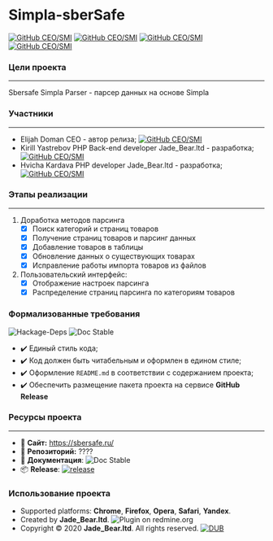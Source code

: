 # Simpla-sberSafe
[![GitHub CEO/SMI](https://img.shields.io/badge/CEO/SMI-geminishkv__dev-blue.svg)](https://github.com/geminishkv)
[![GitHub CEO/SMI](https://img.shields.io/badge/Team_Lead-BazMaster-blue.svg)](https://github.com/BazMaster)
[![GitHub CEO/SMI](https://img.shields.io/badge/PHP_developer-HawkPrimo-blue.svg)](https://github.com/HawkPrimo)
[![GitHub CEO/SMI](https://img.shields.io/badge/PHP_developer-Goodiny-blue.svg)](https://github.com/Goodiny)

### Цели проекта
***
Sbersafe Simpla Parser - парсер данных на основе Simpla

### Участники
***
- Elijah Doman CEO - автор релиза; [![GitHub CEO/SMI](https://img.shields.io/badge/CEO/SMI-geminishkv__dev-blue.svg)](https://github.com/geminishkv)
- Kirill Yastrebov PHP Back-end developer Jade_Bear.ltd - разработка; [![GitHub CEO/SMI](https://img.shields.io/badge/Programmer-HawkPrimo-blue.svg)](https://github.com/HawkPrimo)
- Hvicha Kardava PHP developer Jade_Bear.ltd - разработка; [![GitHub CEO/SMI](https://img.shields.io/badge/Programmer-Goodiny-blue.svg)](https://github.com/Goodiny)

### Этапы реализации
***
1. Доработка методов парсинга
    - [x] Поиск категорий и страниц товаров
    - [x] Получение страниц товаров и парсинг данных
    - [x] Добавление товаров в таблицы
    - [x] Обновление данных о существующих товарах
    - [x] Исправление работы импорта товаров из файлов

2. Пользовательский интерфейс:
    - [x] Отображение настроек парсинга
    - [x] Распределение страниц парсинга по категориям товаров

### Формализованные требования 
![Hackage-Deps](https://img.shields.io/badge/dependencies-up%20--to--date-green.svg)
![Doc Stable](https://img.shields.io/badge/documentation-stable%20up-green.svg)
- ✔️ Единый стиль кода; 
- ✔️ Код должен быть читабельным и оформлен в едином стиле;
- ✔️ Оформление `README.md` в соответствии с содержанием проекта;
- ✔️ Обеспечить размещение пакета проекта на сервисе **GitHub Release**

### Ресурсы проекта
***
* 📰 **Сайт:** https://sbersafe.ru/
* 📁 **Репозиторий:** ????
* 📘 **Документация**: ![Doc Stable](https://img.shields.io/badge/documentation-stable%20up-green.svg)
* 📦 **Release**: [![release](https://img.shields.io/badge/releases-latest-green.svg)](https://github.com/jadebrrltd/startips/releases/tag/v1.0.0)

### Использование проекта
* Supported platforms: **Chrome**, **Firefox**, **Opera**, **Safari**, **Yandex**.
* Created by **Jade_Bear.ltd**.
![Plugin on redmine.org](https://img.shields.io/redmine/plugin/rating/redmine_xlsx_format_issue_exporter.svg)
* Copyright © 2020 **Jade_Bear.ltd**. All rights reserved.
[![DUB](https://img.shields.io/dub/l/vibe-d.svg)](https://github.com/jadebrrltd/startips/blob/master/LICENSE.md)
